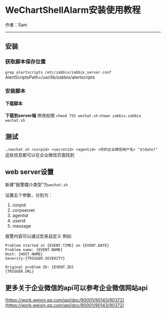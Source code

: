# WeChartShellAlarm安装使用教程
作者：Sam
***
## 安装
### 获取脚本保存位置
`grep alertscripts /etc/zabbix/zabbix_server.conf `
AlertScriptsPath=/usr/lib/zabbix/alertscripts
### 安装脚本
#### 下载脚本
**下载到server端**
修改权限
`chmod 755 wechat.sh`
`chown zabbix.zabbix wechat.sh`
## 测试
`./wechat.sh <corpid> <secretid> <agentid> <你的企业微信用户名> "$(date)"`
这些信息都可以在企业微信页面找到
## web server设置
新建“报警媒介类型”为`wechat.sh`

设置五个参数，分别为：
1. corpid
2. corpsecret
3. agentid
4. userid
5. message

报警内容可以通过宏来自定义
例如
```
Problem started at {EVENT.TIME} on {EVENT.DATE}
Problem name: {EVENT.NAME}
Host: {HOST.NAME}
Severity:{TRIGGER.SEVERITY}

Original problem ID: {EVENT.ID}
{TRIGGER.URL}
```

## 更多关于企业微信的api可以参考企业微信网站api
[https://work.weixin.qq.com/api/doc/90001/90143/90372](https://work.weixin.qq.com/api/doc/90001/90143/90372)
